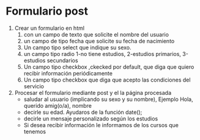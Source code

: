 # Formulario post 
1.	Crear un formulario en html 
    1.	con un campo de texto que solicite el nombre del usuario
    2. 	un campo de tipo fecha que solicite su fecha de nacimiento
    3. 	Un campo tipo select que indique su sexo.
    4. 	un campo tipo radio 1-no tiene estudios, 2-estudios primarios, 3-estudios secundarios
    5. 	Un campo tipo checkbox ,ckecked por default, que diga que quiero recibir información periódicamente
    6. 	Un campo tipo checkbox que diga que acepto las condiciones del servicio 
2. 	Procesar el formulario mediante post y el la  página procesada 
    *   saludar al usuario (implicando su sexo y su nombre), Ejemplo Hola, querido amig(o/a), nombre
    *  	decirle su edad. Ayudaros de la función date(); 
    *   decirle un mensaje personalizado según los estudios
    *   Si desea recibir información le informamos de los cursos que tenemos


